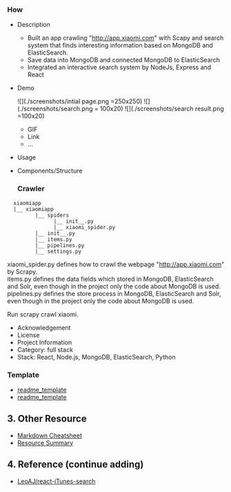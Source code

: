 
### How
- Description
  - Built an app crawling "http://app.xiaomi.com" with Scapy and search system that finds interesting information based on MongoDB and ElasticSearch. 
  - Save data into MongoDB and connected MongoDB to ElasticSearch 
  - Integrated an interactive search system by NodeJs, Express and React 

- Demo
  
    ![](./screenshots/intial page.png =250x250)
    ![](./screenshots/search.png = 100x20)
    ![](./screenshots/search result.png =100x20)
  - GIF
  - Link
  - ...
- Usage
- Components/Structure
   ### Crawler

```
  xiaomiapp
  |__ xiaomiapp
         |__ spiders
               |__ init__.py
               |__ xiaomi_spider.py
         |__ init__.py
         |__ items.py
         |__ pipelines.py
         |__ settings.py
```

xiaomi_spider.py defines how to crawl the webpage "http://app.xiaomi.com" by Scrapy.  
items.py defines the data fields which stored in MongoDB, ElasticSearch and Solr, even though in the project only the code about MongoDB is used.  
pipelines.py defines the store process in MongoDB, ElasticSearch and Solr, even though in the project only the code about MongoDB is used.  

Run scrapy crawl xiaomi.


- Acknowledgement
- License
- Project Information
 - Category: full stack
 - Stack: React, Node.js, MongoDB, ElasticSearch, Python

### Template
- [readme_template](https://github.com/hackjustu/Github-Ranking-FrontEnd)
- [readme_template](https://github.com/nirvanastar)

## 3. Other Resource
- [Markdown Cheatsheet](https://github.com/adam-p/markdown-here/wiki/Markdown-Cheatsheet#headers)
- [Resource Summary](./Resource.md)

## 4. Reference (continue adding)
- [LeoAJ/react-iTunes-search](https://github.com/LeoAJ/react-iTunes-search)
